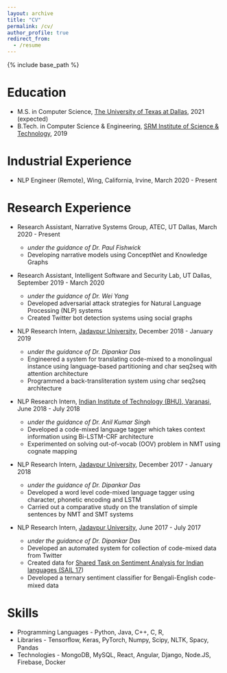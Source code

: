 ```yaml
---
layout: archive
title: "CV"
permalink: /cv/
author_profile: true
redirect_from:
  - /resume
---
```


{% include base_path %}

Education
======
* M.S. in Computer Science, [The University of Texas at Dallas](https://www.utdallas.edu/), 2021 (expected)
* B.Tech. in Computer Science & Engineering, [SRM Institute of Science & Technology](https://www.srmist.edu.in/), 2019

Industrial Experience
======
* NLP Engineer (Remote), Wing, California, Irvine, March 2020 - Present 

Research Experience
======
* Research Assistant, Narrative Systems Group, ATEC, UT Dallas, March 2020 - Present 
  * <em>under the guidance of Dr. Paul Fishwick</em>
  * Developing narrative models using ConceptNet and Knowledge Graphs

* Research Assistant, Intelligent Software and Security Lab, UT Dallas, September 2019 - March 2020 
  * <em>under the guidance of Dr. Wei Yang</em>
  * Developed adversarial attack strategies for Natural Language Processing (NLP) systems 
  * Created Twitter bot detection systems using social graphs 

* NLP Research Intern, [Jadavpur University](http://www.jaduniv.edu.in/), December 2018 - January 2019 
  * <em>under the guidance of Dr. Dipankar Das</em>
  * Engineered a system for translating code-mixed to a monolingual instance using language-based partitioning and char seq2seq with attention architecture
  * Programmed a back-transliteration system using char seq2seq architecture
  
* NLP Research Intern, [Indian Institute of Technology (BHU), Varanasi](https://www.iitbhu.ac.in/), June 2018 - July 2018 
  * <em>under the guidance of Dr. Anil Kumar Singh</em>
  * Developed a code-mixed language tagger which takes context information using Bi-LSTM-CRF architecture
  * Experimented on solving out-of-vocab (OOV) problem in NMT using cognate mapping 

* NLP Research Intern, [Jadavpur University](http://www.jaduniv.edu.in/), December 2017 - January 2018 
  * <em>under the guidance of Dr. Dipankar Das</em>
  * Developed a word level code-mixed language tagger using character, phonetic encoding and LSTM
  * Carried out a comparative study on the translation of simple sentences by NMT and SMT systems 
  
* NLP Research Intern, [Jadavpur University](http://www.jaduniv.edu.in/), June 2017 - July 2017 
  * <em>under the guidance of Dr. Dipankar Das</em>
  * Developed an automated system for collection of code-mixed data from Twitter
  * Created data for [Shared Task on Sentiment Analysis for Indian languages (SAIL 17](http://www.dasdipankar.com/SAILCodeMixed.html))
  * Developed a ternary sentiment classiﬁer for Bengali-English code-mixed data
  
Skills
======
* Programming Languages - Python, Java, C++, C, R, 
* Libraries - Tensorﬂow, Keras, PyTorch, Numpy, Scipy, NLTK, Spacy, Pandas 
* Technologies - MongoDB, MySQL, React, Angular, Django, Node.JS, Firebase, Docker

<!---
Publications
======
  <ul>{% for post in site.publications %}
    {% include archive-single-cv.html %}
  {% endfor %}</ul>
  
Talks
======
  <ul>{% for post in site.talks %}
    {% include archive-single-talk-cv.html %}
  {% endfor %}</ul>
  
Teaching
======
  <ul>{% for post in site.teaching %}
    {% include archive-single-cv.html %}
  {% endfor %}</ul>
  
Service and leadership
======
* Currently signed in to 43 different slack teams
-->
